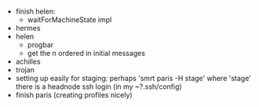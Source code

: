 - finish helen:
    - waitForMachineState impl
- hermes
- helen
    - progbar
    - get the n ordered in initial messages
- achilles
- trojan
- setting up easily for staging: perhaps 'smrt paris -H stage' where 'stage'
  there is a headnode ssh login (in my ~?.ssh/config)
- finish paris (creating profiles nicely)


